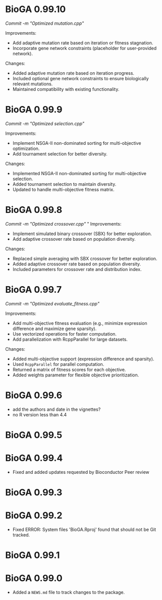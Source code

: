 # BioGA 0.99.10

*Commit -m "Optimized mutation.cpp"*

Improvements:

* Add adaptive mutation rate based on iteration or fitness stagnation.
* Incorporate gene network constraints (placeholder for user-provided network).

Changes:

* Added adaptive mutation rate based on iteration progress.
* Included optional gene network constraints to ensure biologically relevant mutations.
* Maintained compatibility with existing functionality.

# BioGA 0.99.9

*Commit -m "Optimized selection.cpp"*

Improvements:

* Implement NSGA-II non-dominated sorting for multi-objective optimization.
* Add tournament selection for better diversity.

Changes:

* Implemented NSGA-II non-dominated sorting for multi-objective selection.
* Added tournament selection to maintain diversity.
* Updated to handle multi-objective fitness matrix.

# BioGA 0.99.8

*Commit -m "Optimized crossover.cpp"*
"
Improvements:

* Implement simulated binary crossover (SBX) for better exploration.
* Add adaptive crossover rate based on population diversity.

Changes:

* Replaced simple averaging with SBX crossover for better exploration.
* Added adaptive crossover rate based on population diversity.
* Included parameters for crossover rate and distribution index.

# BioGA 0.99.7

*Commit -m "Optimized evaluate_fitness.cpp"*

Improvements:

* Add multi-objective fitness evaluation (e.g., minimize expression difference and maximize gene sparsity).
* Use vectorized operations for faster computation.
* Add parallelization with RcppParallel for large datasets.

Changes:

* Added multi-objective support (expression difference and sparsity).
* Used `RcppParallel` for parallel computation.
* Returned a matrix of fitness scores for each objective.
* Added weights parameter for flexible objective prioritization.

# BioGA 0.99.6

* add the authors and date in the vignettes?
* no R version less than 4.4

# BioGA 0.99.5

# BioGA 0.99.4

* Fixed and added updates requested by Bioconductor Peer review

# BioGA 0.99.3

# BioGA 0.99.2

* Fixed ERROR: System files 'BioGA.Rproj' found that should not be Git tracked.

# BioGA 0.99.1

# BioGA 0.99.0

* Added a `NEWS.md` file to track changes to the package.
